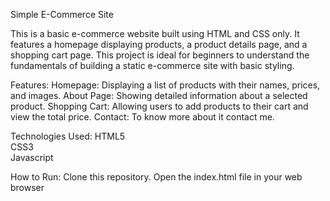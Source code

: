 Simple E-Commerce Site

This is a basic e-commerce website built using HTML and CSS only. It features a homepage displaying products, a product details page, and a shopping cart page. This project is ideal for beginners to understand the fundamentals of building a static e-commerce site with basic styling.

Features:
   Homepage: Displaying a list of products with their names, prices, and images.
   About Page: Showing detailed information about a selected product.
   Shopping Cart: Allowing users to add products to their cart and view the total price.
   Contact: To know more about it contact me.
     
Technologies Used:
  HTML5  
  CSS3  
  Javascript
   
How to Run:
 Clone this repository. 
 Open the index.html file in your web browser
